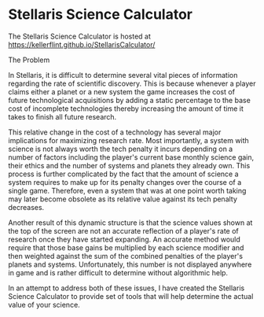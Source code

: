 # Stellaris Science Calculator

The Stellaris Science Calculator is hosted at https://kellerflint.github.io/StellarisCalculator/

The Problem

In Stellaris, it is difficult to determine several vital pieces of information regarding the rate of scientific discovery. This is because whenever a player claims either a planet or a new system the game increases the cost of future technological acquisitions by adding a static percentage to the base cost of incomplete technologies thereby increasing the amount of time it takes to finish all future research.

This relative change in the cost of a technology has several major implications for maximizing research rate. Most importantly, a system with science is not always worth the tech penalty it incurs depending on a number of factors including the player's current base monthly science gain, their ethics and the number of systems and planets they already own. This process is further complicated by the fact that the amount of science a system requires to make up for its penalty changes over the course of a single game. Therefore, even a system that was at one point worth taking may later become obsolete as its relative value against its tech penalty decreases.

Another result of this dynamic structure is that the science values shown at the top of the screen are not an accurate reflection of a player's rate of research once they have started expanding. An accurate method would require that those base gains be multiplied by each science modifier and then weighted against the sum of the combined penalties of the player's planets and systems. Unfortunately, this number is not displayed anywhere in game and is rather difficult to determine without algorithmic help.

In an attempt to address both of these issues, I have created the Stellaris Science Calculator to provide set of tools that will help determine the actual value of your science.
